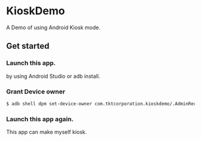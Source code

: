 # KioskDemo

A Demo of using Android Kiosk mode.

## Get started

### Launch this app.

by using Android Studio or adb install.

### Grant Device owner

```bash
$ adb shell dpm set-device-owner com.tktcorporation.kioskdemo/.AdminReceiver
```

### Launch this app again.

This app can make myself kiosk.
